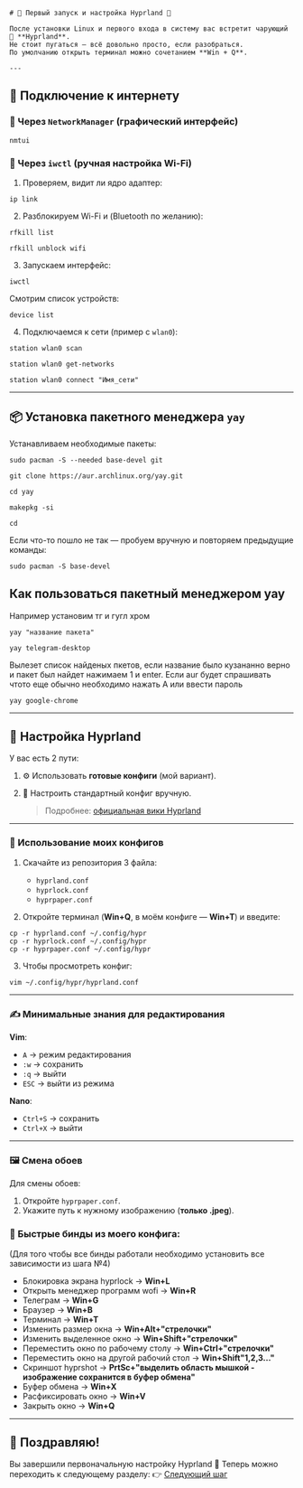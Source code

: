 ````
# 🌿 Первый запуск и настройка Hyprland 🌿  

После установки Linux и первого входа в систему вас встретит чарующий 🌌 **Hyprland**.  
Не стоит пугаться — всё довольно просто, если разобраться.  
По умолчанию открыть терминал можно сочетанием **Win + Q**.  

---
````
## 📡 Подключение к интернету  

### 🔹 Через `NetworkManager` (графический интерфейс)  

````
nmtui
````

### 🔹 Через `iwctl` (ручная настройка Wi-Fi)

1. Проверяем, видит ли ядро адаптер:

````
ip link
````

2. Разблокируем Wi-Fi и (Bluetooth по желанию):

````
rfkill list
````
````
rfkill unblock wifi
````

3. Запускаем интерфейс:

````
iwctl
````

Смотрим список устройств:

````
device list
````

4. Подключаемся к сети (пример с `wlan0`):

````
station wlan0 scan
````
````
station wlan0 get-networks
````
````
station wlan0 connect "Имя_сети"
````

---

## 📦 Установка пакетного менеджера `yay`

Устанавливаем необходимые пакеты:

````
sudo pacman -S --needed base-devel git
````
````
git clone https://aur.archlinux.org/yay.git
````
````
cd yay
````
````
makepkg -si
````
````
cd
````
Если что-то пошло не так — пробуем вручную и повторяем предыдущие команды:

````
sudo pacman -S base-devel
````


## Как пользоваться пакетный менеджером yay
Например установим тг и гугл хром
````
yay "название пакета"
````

````
yay telegram-desktop
````
Вылезет список найденых пкетов, если название было кузананно верно и пакет был найдет нажимаем 1 и enter. Если aur будет спрашивать чтото еще обычно необходимо нажать A или ввести пароль

````
yay google-chrome
````

---

## 🎨 Настройка Hyprland

У вас есть 2 пути:

1. ⚙️ Использовать **готовые конфиги** (мой вариант).
2. 📖 Настроить стандартный конфиг вручную.

   > Подробнее: [официальная вики Hyprland](https://wiki.hypr.land/Configuring/)

---

### 📂 Использование моих конфигов

1. Скачайте из репозитория 3 файла:

   * `hyprland.conf`
   * `hyprlock.conf`
   * `hyprpaper.conf`

2. Откройте терминал (**Win+Q**, в моём конфиге — **Win+T**) и введите:

````
cp -r hyprland.conf ~/.config/hypr
cp -r hyprlock.conf ~/.config/hypr
cp -r hyprpaper.conf ~/.config/hypr
````

3. Чтобы просмотреть конфиг:

````
vim ~/.config/hypr/hyprland.conf
````

---

### ✍️ Минимальные знания для редактирования

**Vim**:

* `A` → режим редактирования
* `:w` → сохранить
* `:q` → выйти
* `ESC` → выйти из режима

**Nano**:

* `Ctrl+S` → сохранить
* `Ctrl+X` → выйти

---

### 🖼️ Смена обоев

Для смены обоев:

1. Откройте `hyprpaper.conf`.
2. Укажите путь к нужному изображению (**только .jpeg**).

### 📌 Быстрые бинды из моего конфига:
(Для того чтобы все бинды работали необходимо установить все зависимости из шага №4)

* Блокировка экрана hyprlock → **Win+L**
* Открыть менеджер программ wofi → **Win+R**
* Телеграм → **Win+G**
* Браузер → **Win+B**
* Терминал → **Win+T**
* Изменить размер окна → **Win+Alt+"стрелочки"**
* Изменить выделенное окно → **Win+Shift+"стрелочки"**
* Переместить окно по рабочему столу → **Win+Ctrl+"стрелочки"**
* Переместить окно на другой рабочий стол → **Win+Shift"1,2,3..."**
* Скриншот hyprshot → **PrtSc+"выделить область мышкой - изображение сохранится в буфер обмена"**
* Буфер обмена → **Win+X**
* Расфиксировать окно → **Win+V**
* Закрыть окно → **Win+Q**

---

## 🎉 Поздравляю!

Вы завершили первоначальную настройку Hyprland 🚀
Теперь можно переходить к следующему разделу:
👉 [Следующий шаг](https://github.com/mrSKETH/Arch-install-guide---SKETH/tree/Первоначальная-настройка)

```
```
